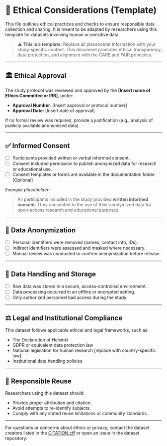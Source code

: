 # 🤝 Ethical Considerations (Template)

This file outlines ethical practices and checks to ensure responsible data collection and sharing. It is meant to be adapted by researchers using this template for datasets involving human or sensitive data.

> ⚠️ **This is a template.** Replace all placeholder information with your study-specific content. This document promotes ethical transparency, data protection, and alignment with the CARE and FAIR principles.

---

## 🏛️ Ethical Approval

The study protocol was reviewed and approved by the **[Insert name of Ethics Committee or IRB]**, under:

- **Approval Number**: [Insert approval or protocol number]
- **Approval Date**: [Insert date of approval]

If no formal review was required, provide a justification (e.g., analysis of publicly available anonymized data).

---

## ✅ Informed Consent

- [ ] Participants provided written or verbal informed consent.
- [ ] Consent included permission to publish anonymized data for research or educational use.
- [ ] Consent templates or forms are available in the documentation folder. [Optional]

_Example placeholder:_
> All participants included in the study provided **written informed consent**. They consented to the use of their anonymized data for open-access research and educational purposes.

---

## 🔐 Data Anonymization

- [ ] Personal identifiers were removed (names, contact info, IDs).
- [ ] Indirect identifiers were assessed and masked where necessary.
- [ ] Manual review was conducted to confirm anonymization before release.

---

## 💾 Data Handling and Storage

- [ ] Raw data was stored in a secure, access-controlled environment.
- [ ] Data processing occurred in an offline or encrypted setting.
- [ ] Only authorized personnel had access during the study.

---

## ⚖️ Legal and Institutional Compliance

This dataset follows applicable ethical and legal frameworks, such as:

- The Declaration of Helsinki
- GDPR or equivalent data protection law
- National legislation for human research [replace with country-specific law]
- Institutional data handling policies

---

## 🤝 Responsible Reuse

Researchers using this dataset should:

- Provide proper attribution and citation.
- Avoid attempts to re-identify subjects.
- Comply with any stated reuse limitations or community standards.

---

For questions or concerns about ethics or privacy, contact the dataset creators listed in the [CITATION.cff](../CITATION.cff) or open an issue in the dataset repository.
